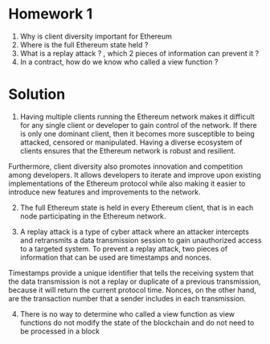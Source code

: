 # Homework 1
1. Why is client diversity important for Ethereum
2. Where is the full Ethereum state held ?
3. What is a replay attack ? , which 2 pieces of information can prevent it ?
4. In a contract, how do we know who called a view function ?

# Solution
1. Having multiple clients running the Ethereum network makes it difficult for any single client or developer to gain control of the network. If there is only one dominant client, then it becomes more susceptible to being attacked, censored or manipulated. Having a diverse ecosystem of clients ensures that the Ethereum network is robust and resilient.

Furthermore, client diversity also promotes innovation and competition among developers. It allows developers to iterate and improve upon existing implementations of the Ethereum protocol while also making it easier to introduce new features and improvements to the network.

2. The full Ethereum state is held in every Ethereum client, that is in each node participating in the Ethereum network.

3. A replay attack is a type of cyber attack where an attacker intercepts and retransmits a data transmission session to gain unauthorized access to a targeted system. To prevent a replay attack, two pieces of information that can be used are timestamps and nonces.

Timestamps provide a unique identifier that tells the receiving system that the data transmission is not a replay or duplicate of a previous transmission, because it will return the current protocol time. Nonces, on the other hand, are the transaction number that a sender includes in each transmission.

4. There is no way to determine who called a view function as view functions do not modify the state of the blockchain and do not need to be processed in a block